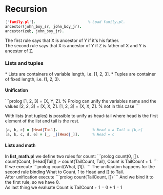 <h1>Recursion</h1>

```prolog
['family.pl'].                        % Load family.pl.
ancestor(john_boy_sr, john_boy_jr).     
ancestor(zeb, john_boy_jr).             
```
The first rule says that X is ancestor of Y if it's his father.  
The second rule says that X is ancestor of Y if Z is father of X and Y is ancestor of Z.

<h3>Lists and tuples</h3>
* Lists are containers of variable length, i.e. [1, 2, 3].
* Tuples are container of fixed length, i.e. (1, 2, 3).

<h4>Unification</h4>
```prolog
[1, 2, 3] = [X, Y, Z]. % Prolog can unify the variables name and the values
[2, 2, 3] = [X, X, Z].
[1, 2, 3] = [X, X, Z]. % not in this case
```

With lists (not tuples) is possible to unify as head-tail where head is the first element of the list and tail is the rest.
```prolog
[a, b, c] = [Head|Tail].                % Head = a Tail = [b,c]
[a, b, c, d, e] = [_, _|[Head|_]].      % Head = c
```

<h4>Lists and math</h4>
In <b>list_math.pl</b> we define two rules for count:
```prolog
count(0, []).
count(Count, [Head|Tail]) :- count(TailCount, Tail), Count is TailCount + 1.
```
If we execute
```prolog
count(What, [1]).
```
The unification happens for the second rule binding What to Count, 1 to Head and [] to Tail.<br>After unification execute
```prolog
count(TailCount, [])
```
And we bind it to the first rule, so we have 0.<br/>
As last thing we evaluate Count is TailCount + 1 = 0 + 1 = 1
